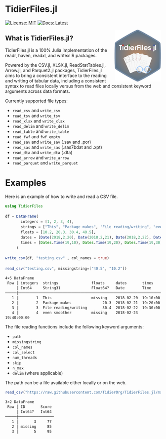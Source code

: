 # TidierFiles.jl

[![License: MIT](https://img.shields.io/badge/License-MIT-green.svg)](https://github.com/TidierOrg/Tidier.jl/blob/main/LICENSE)
[![Docs: Latest](https://img.shields.io/badge/Docs-Latest-blue.svg)](https://tidierorg.github.io/TidierFiles.jl/latest)

<img src="docs/src/assets/logo.png" align="right" style="padding-left:10px;" width="150"/>

## What is TidierFiles.jl?

TidierFiles.jl is a 100% Julia implementation of the readr, haven, readxl, and writexl R packages.

Powered by the CSV.jl, XLSX.jl, ReadStatTables.jl, Arrow.jl, and Parquet2.jl packages, TidierFiles.jl aims to bring a consistent interface to the reading and writing of tabular data, including a consistent syntax to read files locally versus from the web and consistent keyword arguments across data formats.


Currently supported file types:
- `read_csv` and `write_csv`
- `read_tsv` and `write_tsv`
- `read_xlsx` and `write_xlsx`
- `read_delim` and `write_delim`
- `read_table` and `write_table`
- `read_fwf` and `fwf_empty`
- `read_sav` and `write_sav` (.sav and .por)
- `read_sas` and `write_sas` (.sas7bdat and .xpt)
- `read_dta` and `write_dta` (.dta) 
- `read_arrow` and `write_arrow`
- `read_parquet` and `write_parquet`

# Examples

Here is an example of how to write and read a CSV file.

```julia
using TidierFiles

df = DataFrame(
       integers = [1, 2, 3, 4],
       strings = ["This", "Package makes", "File reading/writing", "even smoother"],
       floats = [10.2, 20.3, 30.4, 40.5],
       dates = [Date(2018,2,20), Date(2018,2,21), Date(2018,2,22), Date(2018,2,23)],
       times = [Dates.Time(19,10), Dates.Time(19,20), Dates.Time(19,30), Dates.Time(19,40)]
     )

write_csv(df, "testing.csv" , col_names = true)

read_csv("testing.csv", missingstring=["40.5", "10.2"])
```

```
4×5 DataFrame
 Row │ integers  strings               floats     dates       times    
     │ Int64     String31              Float64?   Date        Time     
─────┼─────────────────────────────────────────────────────────────────
   1 │        1  This                  missing    2018-02-20  19:10:00
   2 │        2  Package makes              20.3  2018-02-21  19:20:00
   3 │        3  File reading/writing       30.4  2018-02-22  19:30:00
   4 │        4  even smoother         missing    2018-02-23  19:40:00:00
```

The file reading functions include the following keyword arguments:
- `path`
- `missingstring`
- `col_names`
- `col_select`
- `num_threads`
- `skip`
- `n_max`
- `delim` (where applicable)

The path can be a file available either locally or on the web.

```julia
read_csv("https://raw.githubusercontent.com/TidierOrg/TidierFiles.jl/main/testing_files/csvtest.csv", skip = 2, n_max = 3, col_select = ["ID", "Score"], missingstring = ["4"])
```

```
3×2 DataFrame
 Row │ ID       Score 
     │ Int64?   Int64 
─────┼────────────────
   1 │       3     77
   2 │ missing     85
   3 │       5     95
```